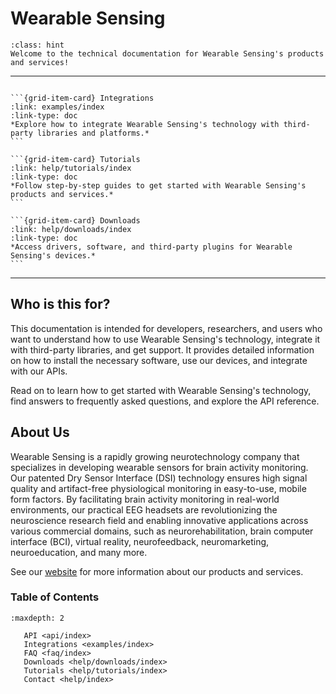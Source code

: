 # Wearable Sensing


```{admonition} Technical Documentation
:class: hint
Welcome to the technical documentation for Wearable Sensing's products and services!
```

--------------------------------------------------------------------------------------

````{grid} 3

```{grid-item-card} Integrations
:link: examples/index
:link-type: doc
*Explore how to integrate Wearable Sensing's technology with third-party libraries and platforms.*
```

```{grid-item-card} Tutorials
:link: help/tutorials/index
:link-type: doc
*Follow step-by-step guides to get started with Wearable Sensing's products and services.*
```

```{grid-item-card} Downloads
:link: help/downloads/index
:link-type: doc
*Access drivers, software, and third-party plugins for Wearable Sensing's devices.*
```
````  
--------------------------------------------------------------------------------------
## Who is this for?
This documentation is intended for developers, researchers, and users who want to understand how to use Wearable Sensing's technology, integrate it with third-party libraries, and get support. It provides detailed information on how to install the necessary software, use our devices, and integrate with our APIs.

Read on to learn how to get started with Wearable Sensing's technology, find answers to frequently asked questions, and explore the API reference.

## About Us
Wearable Sensing is a rapidly growing neurotechnology company that specializes in developing wearable sensors for brain activity monitoring. Our patented Dry Sensor Interface (DSI) technology ensures high signal quality and artifact-free physiological monitoring in easy-to-use, mobile form factors. By facilitating brain activity monitoring in real-world environments, our practical EEG headsets are revolutionizing the neuroscience research field and enabling innovative applications across various commercial domains, such as neurorehabilitation, brain computer interface (BCI), virtual reality, neurofeedback, neuromarketing, neuroeducation, and many more.

See our [website](https://wearablesensing.com) for more information about our products and services.



### Table of Contents

```{toctree}
:maxdepth: 2

   API <api/index>
   Integrations <examples/index>
   FAQ <faq/index>
   Downloads <help/downloads/index>
   Tutorials <help/tutorials/index>
   Contact <help/index>
```